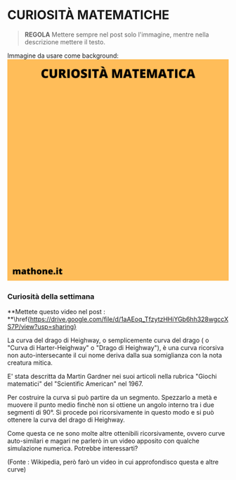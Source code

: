 # CURIOSITÀ MATEMATICHE

>**REGOLA** Mettere sempre nel post solo l'immagine, mentre nella descrizione mettere il testo.

Immagine da usare come background:
![Template curiosità](templateCuriosita.png)

### Curiosità della settimana

**Mettete questo video nel post : **\href{https://drive.google.com/file/d/1aAEoq_TfzytzHHiYGb6hh328wgccXS7P/view?usp=sharing}

La curva del drago di Heighway, o semplicemente curva del drago ( o "Curva di Harter-Heighway" o "Drago di Heighway"), è una curva ricorsiva non auto-intersecante il cui nome deriva dalla sua somiglianza con la nota creatura mitica.

E' stata descritta da Martin Gardner nei suoi articoli nella rubrica "Giochi matematici" del "Scientific American" nel 1967. 

Per costruire la curva si può partire da un segmento. Spezzarlo a metà e muovere il punto medio finchè non si ottiene un angolo interno tra i due segmenti di 90°. Si procede poi ricorsivamente in questo modo e si può ottenere la curva del drago di Heighway.

Come questa ce ne sono molte altre ottenibili ricorsivamente, ovvero curve auto-similari e magari ne parlerò in un video apposito con qualche simulazione numerica. Potrebbe interessarti?

(Fonte : Wikipedia, però farò un video in cui approfondisco questa e altre curve)